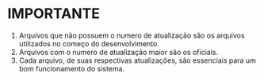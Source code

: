 # IMPORTANTE

1. Arquivos que não possuem o numero de atualização são os arquivos utilizados no começo do desenvolvimento.
2. Arquivos com o numero de atualização maior são os oficiais.
3. Cada arquivo, de suas respectivas atualizações, são essenciais para um bom funcionamento do sistema.

